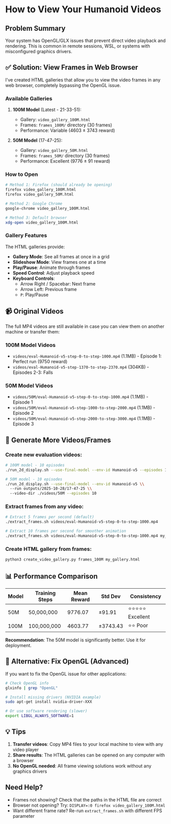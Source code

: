 # How to View Your Humanoid Videos

## Problem Summary
Your system has OpenGL/GLX issues that prevent direct video playback and rendering. This is common in remote sessions, WSL, or systems with misconfigured graphics drivers.

## ✅ Solution: View Frames in Web Browser

I've created HTML galleries that allow you to view the video frames in any web browser, completely bypassing the OpenGL issue.

### Available Galleries

1. **100M Model** (Latest - 21-33-51):
   - Gallery: `video_gallery_100M.html`
   - Frames: `frames_100M/` directory (30 frames)
   - Performance: Variable (4603 ± 3743 reward)

2. **50M Model** (17-47-25):
   - Gallery: `video_gallery_50M.html`
   - Frames: `frames_50M/` directory (30 frames)
   - Performance: Excellent (9776 ± 91 reward)

### How to Open

```bash
# Method 1: Firefox (should already be opening)
firefox video_gallery_100M.html
firefox video_gallery_50M.html

# Method 2: Google Chrome
google-chrome video_gallery_100M.html

# Method 3: Default browser
xdg-open video_gallery_100M.html
```

### Gallery Features

The HTML galleries provide:
- **Gallery Mode**: See all frames at once in a grid
- **Slideshow Mode**: View frames one at a time
- **Play/Pause**: Animate through frames
- **Speed Control**: Adjust playback speed
- **Keyboard Controls**:
  - Arrow Right / Spacebar: Next frame
  - Arrow Left: Previous frame
  - `P`: Play/Pause

## 📹 Original Videos

The full MP4 videos are still available in case you can view them on another machine or transfer them:

### 100M Model Videos
- `videos/eval-Humanoid-v5-step-0-to-step-1000.mp4` (1.1MB) - Episode 1: Perfect run (9750 reward)
- `videos/eval-Humanoid-v5-step-1370-to-step-2370.mp4` (304KB) - Episodes 2-3: Falls

### 50M Model Videos
- `videos/50M/eval-Humanoid-v5-step-0-to-step-1000.mp4` (1.1MB) - Episode 1
- `videos/50M/eval-Humanoid-v5-step-1000-to-step-2000.mp4` (1.1MB) - Episode 2
- `videos/50M/eval-Humanoid-v5-step-2000-to-step-3000.mp4` (1.1MB) - Episode 3

## 🔧 Generate More Videos/Frames

### Create new evaluation videos:

```bash
# 100M model - 10 episodes
./run_2d_display.sh --use-final-model --env-id Humanoid-v5 --episodes 10

# 50M model - 10 episodes  
./run_2d_display.sh --use-final-model --env-id Humanoid-v5 \\
  --run outputs/2025-10-28/17-47-25 \\
  --video-dir ./videos/50M --episodes 10
```

### Extract frames from any video:

```bash
# Extract 5 frames per second (default)
./extract_frames.sh videos/eval-Humanoid-v5-step-0-to-step-1000.mp4

# Extract 10 frames per second for smoother animation
./extract_frames.sh videos/eval-Humanoid-v5-step-0-to-step-1000.mp4 my_frames 10
```

### Create HTML gallery from frames:

```bash
python3 create_video_gallery.py frames_100M my_gallery.html
```

## 📊 Performance Comparison

| Model | Training Steps | Mean Reward | Std Dev | Consistency |
|-------|---------------|-------------|---------|-------------|
| 50M   | 50,000,000    | 9776.07     | ±91.91  | ⭐⭐⭐⭐⭐ Excellent |
| 100M  | 100,000,000   | 4603.77     | ±3743.43| ⭐⭐ Poor   |

**Recommendation**: The 50M model is significantly better. Use it for deployment.

## 🐛 Alternative: Fix OpenGL (Advanced)

If you want to fix the OpenGL issue for other applications:

```bash
# Check OpenGL info
glxinfo | grep "OpenGL"

# Install missing drivers (NVIDIA example)
sudo apt-get install nvidia-driver-XXX

# Or use software rendering (slower)
export LIBGL_ALWAYS_SOFTWARE=1
```

## 💡 Tips

1. **Transfer videos**: Copy MP4 files to your local machine to view with any video player
2. **Share results**: The HTML galleries can be opened on any computer with a browser
3. **No OpenGL needed**: All frame viewing solutions work without any graphics drivers

## Need Help?

- Frames not showing? Check that the paths in the HTML file are correct
- Browser not opening? Try: `DISPLAY=:0 firefox video_gallery_100M.html`
- Want different frame rate? Re-run `extract_frames.sh` with different FPS parameter
